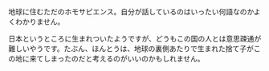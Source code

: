 地球に住むただのホモサピエンス。自分が話しているのはいったい何語なのかよくわかりません。

日本というところに生まれついたようですが、どうもこの国の人とは意思疎通が難しいやうです。たぶん、ほんとうは、地球の裏側あたりで生まれた捨て子がこの地に来てしまったのだと考えるのがいいのかもしれません。

